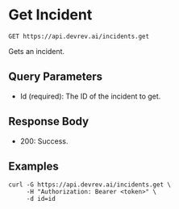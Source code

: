 # Get Incident

```http
GET https://api.devrev.ai/incidents.get
```

Gets an incident.



## Query Parameters

- Id (required): The ID of the incident to get.

## Response Body

- 200: Success.

## Examples

```shell
curl -G https://api.devrev.ai/incidents.get \
     -H "Authorization: Bearer <token>" \
     -d id=id
```